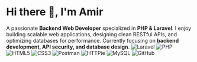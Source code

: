 # Hi there :wave:, I'm Amir 
A passionate **Backend Web Developer** specialized in **PHP & Laravel**. 
I enjoy building scalable web applications, designing clean RESTful APIs, and optimizing databases for performance. 
Currently focusing on **backend development, API security, and database design**.
![Laravel](https://img.shields.io/badge/Laravel-%23FF2D20?style=for-the-badge&logo=laravel&logoColor=white)
![PHP](https://img.shields.io/badge/PHP-%23777BB4?style=for-the-badge&logo=php&logoColor=white)
![HTML5](https://img.shields.io/badge/HTML5-%23E34F26?style=for-the-badge&logo=html5&logoColor=white)
![CSS3](https://img.shields.io/badge/CSS3-%231572B6?style=for-the-badge&logo=css3&logoColor=white)
![Postman](https://img.shields.io/badge/Postman-%23FF6C37?style=for-the-badge&logo=postman&logoColor=white)
![HTTPie](https://img.shields.io/badge/HTTPie-%23000000?style=for-the-badge&logo=httpie&logoColor=white)
![MySQL](https://img.shields.io/badge/MySQL-%2300f?style=for-the-badge&logo=mysql&logoColor=white)
![GitHub](https://im)

